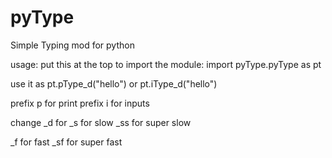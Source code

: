 # pyType
Simple Typing mod for python

usage:
put this at the top to import the module:
import pyType.pyType as pt

use it as 
pt.pType_d("hello")
or
pt.iType_d("hello")

prefix p for print
prefix i for inputs

change _d for
_s for slow
_ss for super slow

_f for fast
_sf for super fast
